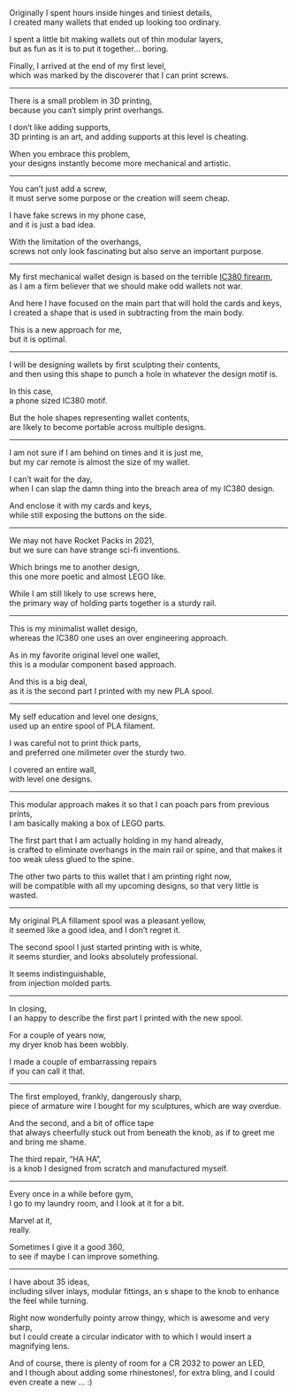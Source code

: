 Originally I spent hours inside hinges and tiniest details,\
I created many wallets that ended up looking too ordinary.

I spent a little bit making wallets out of thin modular layers,\
but as fun as it is to put it together... boring.

Finally, I arrived at the end of my first level,\
which was marked by the discoverer that I can print screws.

---

There is a small problem in 3D printing,\
because you can’t simply print overhangs.

I don’t like adding supports,\
3D printing is an art, and adding supports at this level is cheating.

When you embrace this problem,\
your designs instantly become more mechanical and artistic.

---

You can’t just add a screw,\
it must serve some purpose or the creation will seem cheap.

I have fake screws in my phone case,\
and it is just a bad idea.

With the limitation of the overhangs,\
screws not only look fascinating but also serve an important purpose.

---

My first mechanical wallet design is based on the terrible [IC380 firearm](https://www.youtube.com/watch?v=EXbzlovMYsQ),\
as I am a firm believer that we should make odd wallets not war.

And here I have focused on the main part that will hold the cards and keys,\
I created a shape that is used in subtracting from the main body.

This is a new approach for me,\
but it is optimal.

---

I will be designing wallets by first sculpting their contents,\
and then using this shape to punch a hole in whatever the design motif is.

In this case,\
a phone sized IC380 motif.

But the hole shapes representing wallet contents,\
are likely to become portable across multiple designs.

---

I am not sure if I am behind on times and it is just me,\
but my car remote is almost the size of my wallet.

I can’t wait for the day,\
when I can slap the damn thing into the breach area of my IC380 design.

And enclose it with my cards and keys,\
while still exposing the buttons on the side.

---

We may not have Rocket Packs in 2021,\
but we sure can have strange sci-fi inventions.

Which brings me to another design,\
this one more poetic and almost LEGO like.

While I am still likely to use screws here,\
the primary way of holding parts together is a sturdy rail.

---

This is my minimalist wallet design,\
whereas the IC380 one uses an over engineering approach.

As in my favorite original level one wallet,\
this is a modular component based approach.

And this is a big deal,\
as it is the second part I printed with my new PLA spool.

---

My self education and level one designs,\
used up an entire spool of PLA filament.

I was careful not to print thick parts,\
and preferred one milimeter over the sturdy two.

I covered an entire wall,\
with level one designs.

---

This modular approach makes it so that I can poach pars from previous prints,\
I am basically making a box of LEGO parts.

The first part that I am actually holding in my hand already,\
is crafted to eliminate overhangs in the main rail or spine, and that makes it too weak uless glued to the spine.

The other two parts to this wallet that I am printing right now,\
will be compatible with all my upcoming designs, so that very little is wasted.

---

My original PLA fillament spool was a pleasant yellow,\
it seemed like a good idea, and I don’t regret it.

The second spool I just started printing with is white,\
it seems sturdier, and looks absolutely professional.

It seems indistinguishable,\
from injection molded parts.

---

In closing,\
I an happy to describe the first part I printed with the new spool.

For a couple of years now,\
my dryer knob has been wobbly.

I made a couple of embarrassing repairs\
if you can call it that.

---

The first employed, frankly, dangerously sharp,\
piece of armature wire I bought for my sculptures, which are way overdue.

And the second, and a bit of office tape\
that always cheerfully stuck out from beneath the knob, as if to greet me and bring me shame.

The third repair, “HA HA”,\
is a knob I designed from scratch and manufactured myself.

---

Every once in a while before gym,\
I go to my laundry room, and I look at it for a bit.

Marvel at it,\
really.

Sometimes I give it a good 360,\
to see if maybe I can improve something.

---

I have about 35 ideas,\
including silver inlays, modular fittings, an s shape to the knob to enhance the feel while turning.

Right now wonderfully pointy arrow thingy, which is awesome and very sharp,\
but I could create a circular indicator with to which I would insert a magnifying lens.

And of course, there is plenty of room for a CR 2032 to power an LED,\
and I though about adding some rhinestones!, for extra bling, and I could even create a new ... :)
